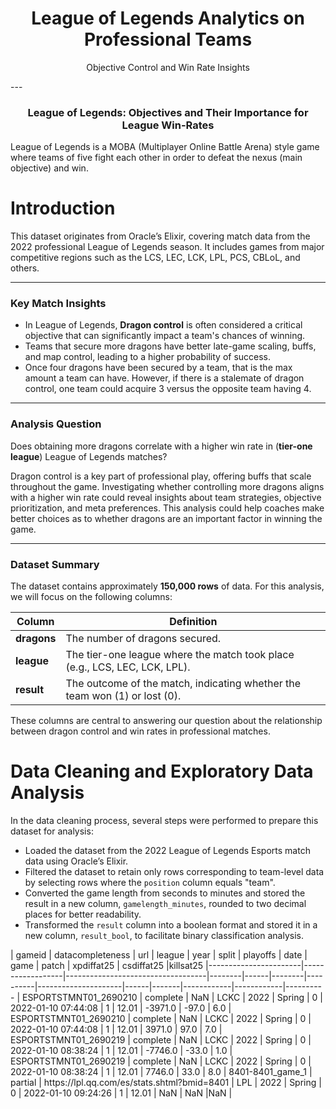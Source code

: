 <div align="center">
    <h1>League of Legends Analytics on Professional Teams</h1>
    <p>Objective Control and Win Rate Insights</p>
</div>
---

<div style="text-align: center;">
    <h3>League of Legends: Objectives and Their Importance for League Win-Rates</h1>
</div>
<p>
    League of Legends is a MOBA (Multiplayer Online Battle Arena) style game where teams of five fight each other in order to defeat the nexus (main objective) and win.
</p>
 
<div style="text-align: left;">
    <h1><strong>Introduction</strong></h2>
</div>
<p>
    This dataset originates from Oracle’s Elixir, covering match data from the 2022 professional League of Legends season. 
    It includes games from major competitive regions such as the LCS, LEC, LCK, LPL, PCS, CBLoL, and others.
</p>

<hr>

<div style="text-align: left;">
    <h3>Key Match Insights</h3>
</div>
<ul>
    <li>In League of Legends, <strong>Dragon control</strong> is often considered a critical objective that can significantly impact a team's chances of winning.</li>
    <li>Teams that secure more dragons have better late-game scaling, buffs, and map control, leading to a higher probability of success.</li>
    <li>Once four dragons have been secured by a team, that is the max amount a team can have. However, if there is a stalemate of dragon control, one team could acquire 3 versus the opposite team having 4.</li>
</ul>

<hr>

<div style="text-align: left;">
    <h3>Analysis Question</h3>
</div>
<div style="text-align: left;">
    <p>Does obtaining more dragons correlate with a higher win rate in (<strong>tier-one league</strong>) League of Legends matches?</p>
    <p>
        Dragon control is a key part of professional play, offering buffs that scale throughout the game. Investigating whether controlling more dragons aligns 
        with a higher win rate could reveal insights about team strategies, objective prioritization, and meta preferences.
        This analysis could help coaches make better choices as to whether dragons are an important factor in winning the game.
    </p>
</div>

<hr>

<div style="text-align: left;">
    <h3>Dataset Summary</h3>
</div>
<p>
    The dataset contains approximately <strong>150,000 rows</strong> of data. For this analysis, we will focus on the following columns:
</p>

| **Column**        | **Definition**                                                                                     |
|--------------------|---------------------------------------------------------------------------------------------------|
| **dragons**        | The number of dragons secured.                                                                    |
| **league**         | The tier-one league where the match took place (e.g., LCS, LEC, LCK, LPL).                        |
| **result**         | The outcome of the match, indicating whether the team won (1) or lost (0).                        |

<p>
    These columns are central to answering our question about the relationship between dragon control and win rates in professional matches.
</p>
<div style="text-align: left;">
    <h1>Data Cleaning and Exploratory Data Analysis</h1>
</div>
<p>
    In the data cleaning process, several steps were performed to prepare this dataset for analysis:
    <ul>
        <li>Loaded the dataset from the 2022 League of Legends Esports match data using Oracle’s Elixir.</li>
        <li>Filtered the dataset to retain only rows corresponding to team-level data by selecting rows where the <code>position</code> column equals "team".</li>
        <li>Converted the game length from seconds to minutes and stored the result in a new column, <code>gamelength_minutes</code>, rounded to two decimal places for better readability.</li>
        <li>Transformed the <code>result</code> column into a boolean format and stored it in a new column, <code>result_bool</code>, to facilitate binary classification analysis.</li>
    </ul>
</p>
| gameid                | datacompleteness | url                               | league | year | split  | playoffs | date                | game | patch | xpdiffat25 | csdiffat25 |killsat25 
|-----------------------|------------------|-----------------------------------|--------|------|--------|----------|---------------------|------|-------|------------|------------|----------
| ESPORTSTMNT01_2690210 | complete         | NaN                               | LCKC   | 2022 | Spring | 0        | 2022-01-10 07:44:08 | 1    | 12.01 | -3971.0    | -97.0      | 6.0      
| ESPORTSTMNT01_2690210 | complete         | NaN                               | LCKC   | 2022 | Spring | 0        | 2022-01-10 07:44:08 | 1    | 12.01 | 3971.0     | 97.0       | 7.0      
| ESPORTSTMNT01_2690219 | complete         | NaN                               | LCKC   | 2022 | Spring | 0        | 2022-01-10 08:38:24 | 1    | 12.01 | -7746.0    | -33.0      | 1.0      
| ESPORTSTMNT01_2690219 | complete         | NaN                               | LCKC   | 2022 | Spring | 0        | 2022-01-10 08:38:24 | 1    | 12.01 | 7746.0     | 33.0       | 8.0      
| 8401-8401_game_1      | partial          | https://lpl.qq.com/es/stats.shtml?bmid=8401 | LPL    | 2022 | Spring | 0        | 2022-01-10 09:24:26 | 1    | 12.01 | NaN        | NaN |NaN   |

